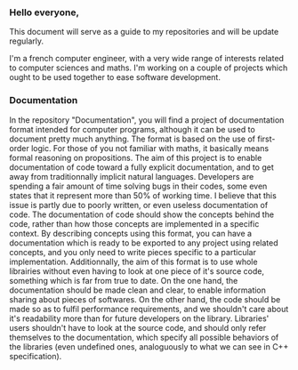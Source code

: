 ### Hello everyone,

This document will serve as a guide to my repositories and will be update regularly.

I'm a french computer engineer, with a very wide range of interests related to computer sciences and maths.
I'm working on a couple of projects which ought to be used together to ease software development.

### Documentation

In the repository "Documentation", you will find a project of documentation format intended for computer programs, although it can be used to document pretty much anything. The format is based on the use of first-order logic. For those of you not familiar with maths, it basically means formal reasoning on propositions.
The aim of this project is to enable documentation of code toward a fully explicit documentation, and to get away from traditionnally implicit natural languages.
Developers are spending a fair amount of time solving bugs in their codes, some even states that it represent more than 50% of working time. I believe that this issue is partly due to poorly written, or even useless documentation of code. The documentation of code should show the concepts behind the code, rather than how those concepts are implemented in a specific context.
By describing concepts using this format, you can have a documentation which is ready to be exported to any project using related concepts, and you only need to write pieces specific to a particular implementation.
Additionnally, the aim of this format is to use whole librairies without even having to look at one piece of it's source code, something which is far from true to date.
On the one hand, the documentation should be made clean and clear, to enable information sharing about pieces of softwares.
On the other hand, the code should be made so as to fulfil performance requirements, and we shouldn't care about it's readability more than for future developers on the library. Libraries' users shouldn't have to look at the source code, and should only refer themselves to the documentation, which specify all possible behaviors of the libraries (even undefined ones, analoguously to what we can see in C++ specification).
